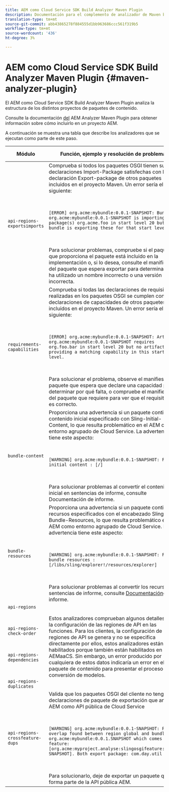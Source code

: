 ```yaml
---
title: AEM como Cloud Service SDK Build Analyzer Maven Plugin
description: Documentación para el complemento de analizador de Maven build local
translation-type: tm+mt
source-git-commit: abb43865278f884555d1bb963686ccc561f319b5
workflow-type: tm+mt
source-wordcount: '436'
ht-degree: 3%

---
```



# AEM como Cloud Service SDK Build Analyzer Maven Plugin {#maven-analyzer-plugin}

El AEM como Cloud Service SDK Build Analyzer Maven Plugin analiza la estructura de los distintos proyectos de paquetes de contenido.

Consulte la documentación [del](https://github.com/adobe/aemanalyser-maven-plugin/blob/main/aemanalyser-maven-plugin/README.md) AEM Analyzer Maven Plugin para obtener información sobre cómo incluirlo en un proyecto AEM.

A continuación se muestra una tabla que describe los analizadores que se ejecutan como parte de este paso. <!-- Note that some are executed in the local SDK, while others are only executed during the Cloud Manager pipeline deployment. -->

| Módulo | Función, ejemplo y resolución de problemas | SDK local | Cloud Manager |
|---|---|---|---|
| `api-regions-exportsimports` | Comprueba si todos los paquetes OSGI tienen sus declaraciones Import-Package satisfechas con la declaración Export-package de otros paquetes incluidos en el proyecto Maven. Un error sería el siguiente: <p> </p> `[ERROR] org.acme:mybundle:0.0.1-SNAPSHOT: Bundle org.acme:mybundle:0.0.1-SNAPSHOT is importing package(s) org.acme.foo in start level 20 but no bundle is exporting these for that start level.`<p> </p>Para solucionar problemas, compruebe si el paquete que proporciona el paquete está incluido en la implementación o, si lo desea, consulte el manifiesto del paquete que espera exportar para determinar si se ha utilizado un nombre incorrecto o una versión incorrecta. | Sí | Sí |
| `requirements-capabilities` | Comprueba si todas las declaraciones de requisitos realizadas en los paquetes OSGI se cumplen con las declaraciones de capacidades de otros paquetes incluidos en el proyecto Maven. Un error sería el siguiente: <p> </p> `[ERROR] org.acme:mybundle:0.0.1-SNAPSHOT: Artifact org.acme:mybundle:0.0.1-SNAPSHOT requires org.foo.bar in start level 20 but no artifact is providing a matching capability in this start level.`<p> </p> Para solucionar el problema, observe el manifiesto del paquete que espera que declare una capacidad para determinar por qué falta, o compruebe el manifiesto del paquete que requiere para ver que el requisito en él es correcto. | Sí | Sí |
| `bundle-content` | Proporciona una advertencia si un paquete contiene contenido inicial especificado con Sling-Initial-Content, lo que resulta problemático en el AEM como entorno agrupado de Cloud Service. La advertencia tiene este aspecto: <p> </p> `[WARNING] org.acme:mybundle:0.0.1-SNAPSHOT: Found initial content : [/]` <p> </p>Para solucionar problemas al convertir el contenido inicial en sentencias de informe, consulte Documentación de informe. | Sí | Sí |
| `bundle-resources` | Proporciona una advertencia si un paquete contiene recursos especificados con el encabezado Sling-Bundle-Resources, lo que resulta problemático en el AEM como entorno agrupado de Cloud Service. La advertencia tiene este aspecto:<p> </p> `[WARNING] org.acme:mybundle:0.0.1-SNAPSHOT: Found bundle resources : [/libs/sling/explorer!/resources/explorer]`<p> </p> Para solucionar problemas al convertir los recursos en sentencias de informe, consulte [Documentación](https://experienceleague.adobe.com/docs/experience-manager-cloud-service/implementing/developing/aem-project-content-package-structure.html?lang=en#repo-init)de informe. | Sí | Sí |
| `api-regions`<p> </p>`api-regions-check-order`<p> </p>`api-regions-dependencies`<p> </p>`api-regions-duplicates` | Estos analizadores comprueban algunos detalles sobre la configuración de las regiones de API en las funciones. Para los clientes, la configuración de las regiones de API se genera y no se especifica directamente por ellos, estos analizadores están habilitados porque también están habilitados en AEMaaCS. Sin embargo, un error producido por cualquiera de estos datos indicaría un error en el paquete de contenido para presentar el proceso de conversión de modelos. | Sí | Sí |
| `api-regions-crossfeature-dups` | Valida que los paquetes OSGI del cliente no tengan declaraciones de paquete de exportación que anulen AEM como API pública de Cloud Service<p> </p>`[WARNING] org.acme:mybundle:0.0.1-SNAPSHOT: Package overlap found between region global and bundle org.acme:mybundle:0.0.1.SNAPSHOT which comes from feature: [org.acme:myproject.analyse:slingosgifeature:0.0.1-SNAPSHOT]. Both export package: com.day.util`<p> </p>Para solucionarlo, deje de exportar un paquete que forma parte de la API pública AEM. | Sí | Sí |